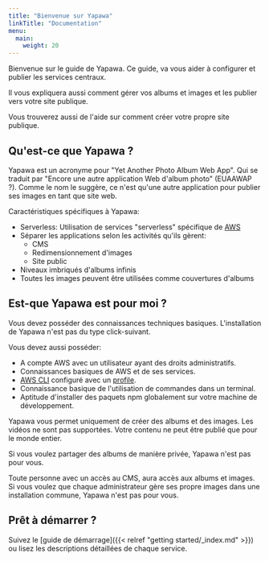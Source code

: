 ```yaml
---
title: "Bienvenue sur Yapawa"
linkTitle: "Documentation"
menu:
  main:
    weight: 20
---
```

Bienvenue sur le guide de Yapawa. Ce guide, va vous aider à configurer et publier les services centraux.

Il vous expliquera aussi comment gérer vos albums et images et les publier vers votre site publique.

Vous trouverez aussi de l'aide sur comment créer votre propre site publique.

## Qu'est-ce que Yapawa ?
Yapawa est un acronyme pour "Yet Another Photo Album Web App". Qui se traduit par "Encore une autre application Web d'album photo" (EUAAWAP ?). Comme le nom le suggère, ce n'est qu'une autre application pour publier ses images en tant que site web.

Caractéristiques spécifiques à Yapawa:
* Serverless: Utilisation de services "serverless" spécifique de [AWS](https://aws.amazon.com)
* Séparer les applications selon les activités qu'ils gèrent:
  * CMS
  * Redimensionnement d'images
  * Site public
* Niveaux imbriqués d'albums infinis
* Toutes les images peuvent être utilisées comme couvertures d'albums

## Est-que Yapawa est pour moi ?
Vous devez posséder des connaissances techniques basiques. L'installation de Yapawa n'est pas du type click-suivant.

Vous devez aussi posséder:

* A compte AWS avec un utilisateur ayant des droits administratifs.
* Connaissances basiques de AWS et de ses services.
* [AWS CLI](https://aws.amazon.com/cli/) configuré avec un [profile](https://docs.aws.amazon.com/cli/latest/userguide/cli-configure-profiles.html).
* Connaissance basique de l'utilisation de commandes dans un terminal.
* Aptitude d'installer des paquets npm globalement sur votre machine de développement.

Yapawa vous permet uniquement de créer des albums et des images. Les vidéos ne sont pas supportées. Votre contenu ne peut être publié que pour le monde entier.

Si vous voulez partager des albums de manière privée, Yapawa n'est pas pour vous.

Toute personne avec un accès au CMS, aura accès aux albums et images. Si vous voulez que chaque administrateur gère ses propre images dans une installation commune, Yapawa n'est pas pour vous.

## Prêt à démarrer ?
Suivez le [guide de démarrage]({{< relref "getting started/_index.md" >}}) ou lisez les descriptions détaillées de chaque service.
